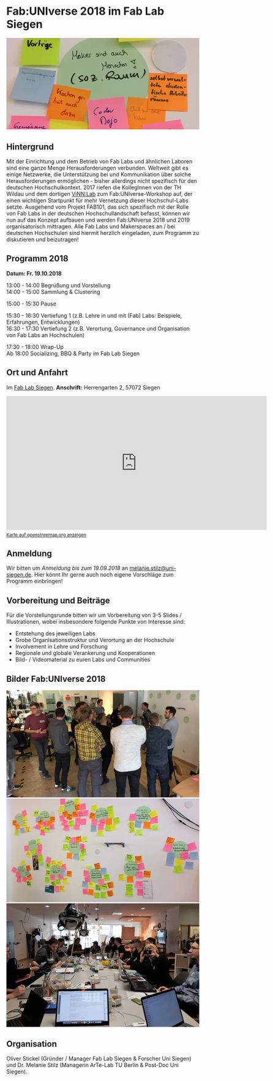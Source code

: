 # Fab:UNIverse 2018 im Fab Lab Siegen

![](images/fabuniverse18.jpg)

## Hintergrund

Mit der Einrichtung und dem Betrieb von Fab Labs und ähnlichen Laboren sind eine ganze Menge Herausforderungen verbunden. Weltweit gibt es einige Netzwerke, die Unterstützung bei und Kommunikation über solche Herausforderungen ermöglichen - bisher allerdings nicht spezifisch für den deutschen Hochschulkontext. 2017 riefen die KollegInnen von der TH Wildau und dem dortigen [ViNN:Lab](http://vinnlab.th-wildau.de/de/vinnlab-de/) zum Fab:UNIverse-Workshop auf, der einen wichtigen Startpunkt für mehr Vernetzung dieser Hochschul-Labs setzte. Ausgehend vom Projekt FAB101, das sich spezifisch mit der Rolle von Fab Labs in der deutschen Hochschullandschaft befasst, können wir nun auf das Konzept aufbauen und werden Fab:UNIverse 2018 und 2019 organisatorisch mittragen. Alle Fab Labs und Makerspaces an / bei deutschen Hochschulen sind hiermit herzlich eingeladen, zum  Programm zu diskutieren und beizutragen!

## Programm 2018

**Datum: Fr. 19.10.2018**

13:00 - 14:00	Begrüßung und Vorstellung  
14:00 - 15:00	Sammlung & Clustering

15:00 - 15:30	Pause

15:30 - 16:30	Vertiefung 1 (z.B. Lehre in und mit (Fab) Labs: Beispiele, Erfahrungen, Entwicklungen)   
16:30 - 17:30	Vertiefung 2 (z.B. Verortung, Governance und Organisation von Fab Labs an Hochschulen)

17:30 - 18:00	Wrap-Up  
Ab 18:00	Socializing, BBQ & Party im Fab Lab Siegen

## Ort und Anfahrt

Im [Fab Lab Siegen](https://fablab-siegen.de/kontakt). **Anschrift:** Herrengarten 2, 57072 Siegen

<p><div class="osmaps">
<iframe width="680" height="350" frameborder="0" scrolling="no" marginheight="0" marginwidth="0" src="https://www.openstreetmap.org/export/embed.html?bbox=8.017071783542635%2C50.87442934078058%2C8.02232623100281%2C50.87659234792912&amp;layer=mapnik&amp;marker=50.875510856903745%2C8.01969900727272"></iframe><br/><small><a href="http://www.openstreetmap.org/?mlat=50.87551&amp;mlon=8.01970#map=19/50.87551/8.01970">Karte auf openstreemap.org anzeigen</a></small>
</div>
</p>

## Anmeldung

Wir bitten um *Anmeldung bis zum 19.09.2018* an [melanie.stilz@uni-siegen.de](mailto:melanie.stilz@uni-siegen.de). Hier könnt Ihr gerne auch noch eigene Vorschläge zum Programm einbringen!


## Vorbereitung und Beiträge

Für die Vorstellungsrunde bitten wir um Vorbereitung von 3-5 Slides / Illustrationen, wobei insbesondere folgende Punkte von Interesse sind:

- Entstehung des jeweiligen Labs
- Grobe Organisationsstruktur und Verortung an der Hochschule
- Involvement in Lehre und Forschung
- Regionale und globale Verankerung und Kooperationen
- Bild- / Videomaterial zu euren Labs und Communities

## Bilder Fab:UNIverse 2018

![](images/fabuniverse18-3.jpg)
![](images/fabuniverse18-2.jpg)
![](images/fabuniverse18-1.jpg)

## Organisation

Oliver Stickel (Gründer / Manager Fab Lab Siegen & Forscher Uni Siegen) und Dr. Melanie Stilz (Managerin ArTe-Lab TU Berlin & Post-Doc Uni Siegen).
